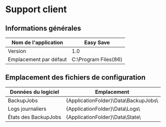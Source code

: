 # Support client

## Informations générales

| Nom de l'application   | Easy Save            |
|------------------------|----------------------|
| Version                | 1.0                  |
| Emplacement par défaut | C:\Program Files(86) |


##  Emplacement des fichiers de configuration

| Données du logiciel  | Emplacement                          |
|----------------------|--------------------------------------|
| BackupJobs           | {ApplicationFolder}\Data\BackupJobs\ |
| Logs journaliers     | {ApplicationFolder}\Data\Logs\       |
| États des BackupJobs | {ApplicationFolder}\Data\State\      |
